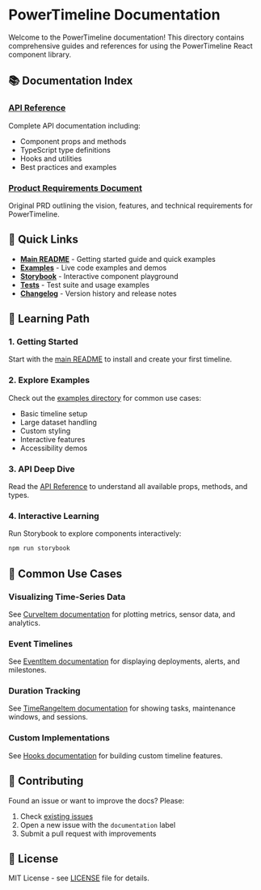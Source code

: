 # PowerTimeline Documentation

Welcome to the PowerTimeline documentation! This directory contains comprehensive guides and references for using the PowerTimeline React component library.

## 📚 Documentation Index

### [API Reference](./API.md)
Complete API documentation including:
- Component props and methods
- TypeScript type definitions
- Hooks and utilities
- Best practices and examples

### [Product Requirements Document](./PowerTimelinePRD.md)
Original PRD outlining the vision, features, and technical requirements for PowerTimeline.

## 🚀 Quick Links

- **[Main README](../README.md)** - Getting started guide and quick examples
- **[Examples](../examples/)** - Live code examples and demos
- **[Storybook](../stories/)** - Interactive component playground
- **[Tests](../tests/)** - Test suite and usage examples
- **[Changelog](../CHANGELOG.md)** - Version history and release notes

## 📖 Learning Path

### 1. **Getting Started**
Start with the [main README](../README.md) to install and create your first timeline.

### 2. **Explore Examples**
Check out the [examples directory](../examples/) for common use cases:
- Basic timeline setup
- Large dataset handling
- Custom styling
- Interactive features
- Accessibility demos

### 3. **API Deep Dive**
Read the [API Reference](./API.md) to understand all available props, methods, and types.

### 4. **Interactive Learning**
Run Storybook to explore components interactively:
```bash
npm run storybook
```

## 🎯 Common Use Cases

### Visualizing Time-Series Data
See [CurveItem documentation](./API.md#curveitem) for plotting metrics, sensor data, and analytics.

### Event Timelines
See [EventItem documentation](./API.md#eventitem) for displaying deployments, alerts, and milestones.

### Duration Tracking
See [TimeRangeItem documentation](./API.md#timerangeitem) for showing tasks, maintenance windows, and sessions.

### Custom Implementations
See [Hooks documentation](./API.md#hooks) for building custom timeline features.

## 🤝 Contributing

Found an issue or want to improve the docs? Please:
1. Check [existing issues](https://github.com/react-powertimeline/issues)
2. Open a new issue with the `documentation` label
3. Submit a pull request with improvements

## 📝 License

MIT License - see [LICENSE](../LICENSE) file for details.

